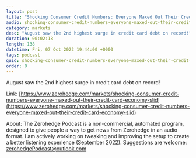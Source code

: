 ```yaml
---
layout: post
title: "Shocking Consumer Credit Numbers: Everyone Maxed Out Their Credit Card As Economy Slid Into Recession"
audio: shocking-consumer-credit-numbers-everyone-maxed-out-their-credit-card-economy-slid-0
category: markets
desc: "August saw the 2nd highest surge in credit card debt on record!"
duration: 00:02:18
length: 138
datetime: Fri, 07 Oct 2022 19:44:00 +0000
tags: podcast
guid: shocking-consumer-credit-numbers-everyone-maxed-out-their-credit-card-economy-slid-0
order: 0
---
```

August saw the 2nd highest surge in credit card debt on record!

Link: [https://www.zerohedge.com/markets/shocking-consumer-credit-numbers-everyone-maxed-out-their-credit-card-economy-slid](https://www.zerohedge.com/markets/shocking-consumer-credit-numbers-everyone-maxed-out-their-credit-card-economy-slid)

About: The Zerohedge Podcast is a non-commercial, automated program, designed to give people a way to get news from Zerohedge in an audio format.  I am actively working on tweaking and improving the setup to create a better listening experience (September 2022).  Suggestions are welcome: [zerohedgePodcast@outlook.com](mailto:zerohedgePodcast@outlook.com)